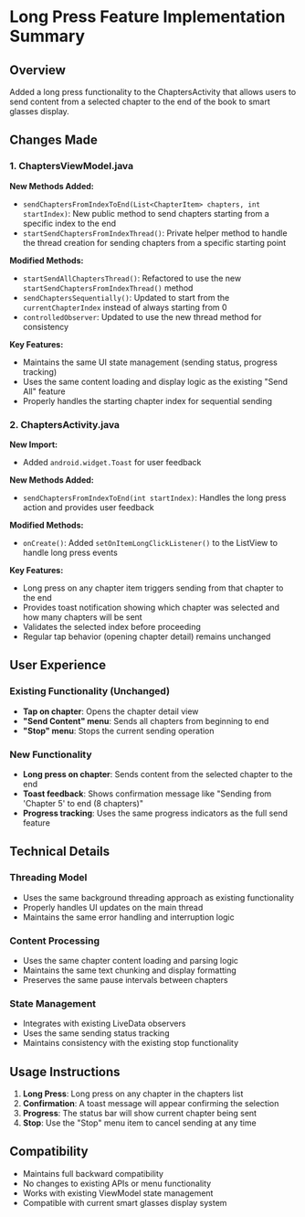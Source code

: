 # Long Press Feature Implementation Summary

## Overview
Added a long press functionality to the ChaptersActivity that allows users to send content from a selected chapter to the end of the book to smart glasses display.

## Changes Made

### 1. ChaptersViewModel.java
**New Methods Added:**
- `sendChaptersFromIndexToEnd(List<ChapterItem> chapters, int startIndex)`: New public method to send chapters starting from a specific index to the end
- `startSendChaptersFromIndexThread()`: Private helper method to handle the thread creation for sending chapters from a specific starting point

**Modified Methods:**
- `startSendAllChaptersThread()`: Refactored to use the new `startSendChaptersFromIndexThread()` method
- `sendChaptersSequentially()`: Updated to start from the `currentChapterIndex` instead of always starting from 0
- `controlledObserver`: Updated to use the new thread method for consistency

**Key Features:**
- Maintains the same UI state management (sending status, progress tracking)
- Uses the same content loading and display logic as the existing "Send All" feature
- Properly handles the starting chapter index for sequential sending

### 2. ChaptersActivity.java
**New Import:**
- Added `android.widget.Toast` for user feedback

**New Methods Added:**
- `sendChaptersFromIndexToEnd(int startIndex)`: Handles the long press action and provides user feedback

**Modified Methods:**
- `onCreate()`: Added `setOnItemLongClickListener()` to the ListView to handle long press events

**Key Features:**
- Long press on any chapter item triggers sending from that chapter to the end
- Provides toast notification showing which chapter was selected and how many chapters will be sent
- Validates the selected index before proceeding
- Regular tap behavior (opening chapter detail) remains unchanged

## User Experience

### Existing Functionality (Unchanged)
- **Tap on chapter**: Opens the chapter detail view
- **"Send Content" menu**: Sends all chapters from beginning to end
- **"Stop" menu**: Stops the current sending operation

### New Functionality
- **Long press on chapter**: Sends content from the selected chapter to the end
- **Toast feedback**: Shows confirmation message like "Sending from 'Chapter 5' to end (8 chapters)"
- **Progress tracking**: Uses the same progress indicators as the full send feature

## Technical Details

### Threading Model
- Uses the same background threading approach as existing functionality
- Properly handles UI updates on the main thread
- Maintains the same error handling and interruption logic

### Content Processing
- Uses the same chapter content loading and parsing logic
- Maintains the same text chunking and display formatting
- Preserves the same pause intervals between chapters

### State Management
- Integrates with existing LiveData observers
- Uses the same sending status tracking
- Maintains consistency with the existing stop functionality

## Usage Instructions

1. **Long Press**: Long press on any chapter in the chapters list
2. **Confirmation**: A toast message will appear confirming the selection
3. **Progress**: The status bar will show current chapter being sent
4. **Stop**: Use the "Stop" menu item to cancel sending at any time

## Compatibility
- Maintains full backward compatibility
- No changes to existing APIs or menu functionality
- Works with existing ViewModel state management
- Compatible with current smart glasses display system
